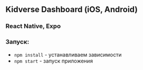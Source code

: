 ## Kidverse Dashboard (iOS, Android)
### React Native, Expo


### Запуск:
- `npm install` - устанавливаем зависимости
- `npm start` - запуск приложения